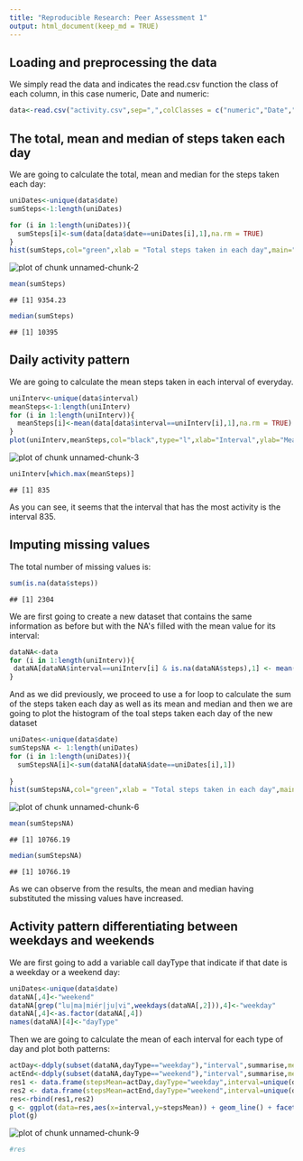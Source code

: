 ```yaml
---
title: "Reproducible Research: Peer Assessment 1"
output: html_document(keep_md = TRUE)
---
```




## Loading and preprocessing the data

We simply read the data and indicates the read.csv function the class of each column, in this case numeric, Date and numeric:


```r
data<-read.csv("activity.csv",sep=",",colClasses = c("numeric","Date","numeric"))
```

## The total, mean and median of steps taken each day

We are going to calculate the total, mean and median for the steps taken each day:


```r
uniDates<-unique(data$date)
sumSteps<-1:length(uniDates)

for (i in 1:length(uniDates)){
  sumSteps[i]<-sum(data[data$date==uniDates[i],1],na.rm = TRUE)
}
hist(sumSteps,col="green",xlab = "Total steps taken in each day",main="Histogram of total steps taken each day")
```

![plot of chunk unnamed-chunk-2](figure/unnamed-chunk-2-1.png)

```r
mean(sumSteps)
```

```
## [1] 9354.23
```

```r
median(sumSteps)
```

```
## [1] 10395
```

## Daily activity pattern

We are going to calculate the mean steps taken in each interval of everyday.


```r
uniInterv<-unique(data$interval)
meanSteps<-1:length(uniInterv)
for (i in 1:length(uniInterv)){
  meanSteps[i]<-mean(data[data$interval==uniInterv[i],1],na.rm = TRUE)
}
plot(uniInterv,meanSteps,col="black",type="l",xlab="Interval",ylab="Mean steps taken in each 5 minutes interval")
```

![plot of chunk unnamed-chunk-3](figure/unnamed-chunk-3-1.png)

```r
uniInterv[which.max(meanSteps)]
```

```
## [1] 835
```
As you can see, it seems that the interval that has the most activity is the interval 835.

## Imputing missing values
The total number of missing values is: 

```r
sum(is.na(data$steps))
```

```
## [1] 2304
```

We are first going to create a new dataset that contains the same information as before but with the NA's filled with the mean value for its interval:

```r
dataNA<-data
for (i in 1:length(uniInterv)){
 dataNA[dataNA$interval==uniInterv[i] & is.na(dataNA$steps),1] <- mean(dataNA[dataNA$interval==uniInterv[i],1],na.rm = TRUE)
}
```
And as we did previously, we proceed to use a for loop to calculate the sum of the steps taken each day as well as its mean and median and then we are going to plot the histogram of the toal steps taken each day  of the new dataset

```r
uniDates<-unique(data$date)
sumStepsNA <- 1:length(uniDates)
for (i in 1:length(uniDates)){
  sumStepsNA[i]<-sum(dataNA[dataNA$date==uniDates[i],1])
  
}
hist(sumStepsNA,col="green",xlab = "Total steps taken in each day",main="Total steps taken each day having without missing values")
```

![plot of chunk unnamed-chunk-6](figure/unnamed-chunk-6-1.png)

```r
mean(sumStepsNA)
```

```
## [1] 10766.19
```

```r
median(sumStepsNA)
```

```
## [1] 10766.19
```
As we can observe from the results, the mean and median having substituted the missing values have increased.


## Activity pattern differentiating between weekdays and weekends

We are first going to add a variable call dayType that indicate if that date is a weekday or a weekend day:


```r
uniDates<-unique(data$date)
dataNA[,4]<-"weekend"
dataNA[grep("lu|ma|miér|ju|vi",weekdays(dataNA[,2])),4]<-"weekday"
dataNA[,4]<-as.factor(dataNA[,4])
names(dataNA)[4]<-"dayType"
```

Then we are going to calculate the mean of each interval for each type of day and plot both patterns:


```r
actDay<-ddply(subset(dataNA,dayType=="weekday"),"interval",summarise,mean=mean(steps))[,2]
actEnd<-ddply(subset(dataNA,dayType=="weekend"),"interval",summarise,mean=mean(steps))[,2]
res1 <- data.frame(stepsMean=actDay,dayType="weekday",interval=unique(dataNA$interval))
res2 <- data.frame(stepsMean=actEnd,dayType="weekend",interval=unique(dataNA$interval))
res<-rbind(res1,res2)
g <- ggplot(data=res,aes(x=interval,y=stepsMean)) + geom_line() + facet_grid(dayType ~ .)
plot(g)
```

![plot of chunk unnamed-chunk-9](figure/unnamed-chunk-9-1.png)

```r
#res
```
